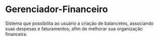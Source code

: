 # Gerenciador-Financeiro
Sistema que possibilita ao usuário a criação de balancetes, associando suas despesas e faturamentos, afim de melhorar sua organização financeira.

